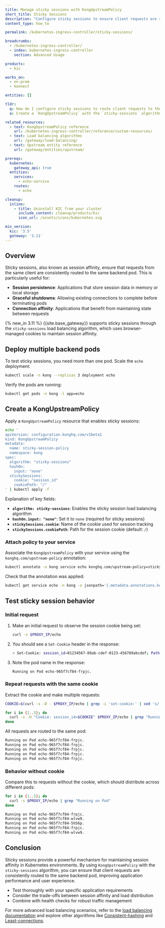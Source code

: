 ```yaml
---
title: Manage sticky sessions with KongUpstreamPolicy
short_title: Sticky Sessions
description: "Configure sticky sessions to ensure client requests are routed to the same backend pod using KongUpstreamPolicy"
content_type: how_to

permalink: /kubernetes-ingress-controller/sticky-sessions/

breadcrumbs:
  - /kubernetes-ingress-controller/
  - index: kubernetes-ingress-controller
    section: Advanced Usage

products:
  - kic

works_on:
  - on-prem
  - konnect

entities: []

tldr:
  q: How do I configure sticky sessions to route client requests to the same backend pod?
  a: Create a `KongUpstreamPolicy` with the `sticky-sessions` algorithm and attach it to your Service using the `konghq.com/upstream-policy` annotation

related_resources:
  - text: KongUpstreamPolicy reference
    url: /kubernetes-ingress-controller/reference/custom-resources/
  - text: Load balancing algorithms
    url: /gateway/load-balancing/
  - text: Upstream entity reference
    url: /gateway/entities/upstream/

prereqs:
  kubernetes:
    gateway_api: true
  entities:
    services:
      - echo-service
    routes:
      - echo

cleanup:
  inline:
    - title: Uninstall KIC from your cluster
      include_content: cleanup/products/kic
      icon_url: /assets/icons/kubernetes.svg

min_version:
  kic: '3.5'
  gateway: '3.11'
---
```


## Overview

Sticky sessions, also known as session affinity, ensure that requests from the same client are consistently routed to the same backend pod. This is particularly useful for:

- **Session persistence**: Applications that store session data in memory or local storage
- **Graceful shutdowns**: Allowing existing connections to complete before terminating pods
- **Connection affinity**: Applications that benefit from maintaining state between requests

{% new_in 3.11 %} {{site.base_gateway}} supports sticky sessions through the `sticky-sessions` load balancing algorithm, which uses browser-managed cookies to maintain session affinity.

## Deploy multiple backend pods

To test sticky sessions, you need more than one pod. Scale the `echo` deployment:

```bash
kubectl scale -n kong --replicas 3 deployment echo
```

Verify the pods are running:

```bash
kubectl get pods -n kong -l app=echo
```

## Create a KongUpstreamPolicy

Apply a `KongUpstreamPolicy` resource that enables sticky sessions:

```bash
echo '
apiVersion: configuration.konghq.com/v1beta1
kind: KongUpstreamPolicy
metadata:
  name: sticky-session-policy
  namespace: kong
spec:
  algorithm: "sticky-sessions"
  hashOn:
    input: "none"
  stickySessions:
    cookie: "session_id"
    cookiePath: "/"
' | kubectl apply -f -
```

Explanation of key fields:

- **`algorithm: sticky-sessions`**: Enables the sticky session load balancing algorithm
- **`hashOn.input: "none"`**: Set it to `none` (required for sticky sessions)
- **`stickySessions.cookie`**: Name of the cookie used for session tracking
- **`stickySessions.cookiePath`**: Path for the session cookie (default: `/`)

### Attach policy to your service

Associate the `KongUpstreamPolicy` with your service using the `konghq.com/upstream-policy` annotation:

```bash
kubectl annotate -n kong service echo konghq.com/upstream-policy=sticky-session-policy
```

Check that the annotation was applied:

```bash
kubectl get service echo -n kong -o jsonpath='{.metadata.annotations.konghq\.com/upstream-policy}'
```

## Test sticky session behavior

### Initial request

1. Make an initial request to observe the session cookie being set:

    ```bash
    curl -v $PROXY_IP/echo
    ```

1. You should see a `Set-Cookie` header in the response:

    ```bash
    < Set-Cookie: session_id=01234567-89ab-cdef-0123-456789abcdef; Path=/
    ```

1. Note the pod name in the response:

    ```bash
    Running on Pod echo-965f7cf84-frpjc.
    ```

### Repeat requests with the same cookie

Extract the cookie and make multiple requests:

```bash
COOKIE=$(curl -s -D - $PROXY_IP/echo | grep -i 'set-cookie:' | sed 's/.*session_id=\([^;]*\).*/\1/')

for i in {1..5}; do
  curl -s -H "Cookie: session_id=$COOKIE" $PROXY_IP/echo | grep "Running on Pod"
done
```

All requests are routed to the same pod: 

```bash
Running on Pod echo-965f7cf84-frpjc.
Running on Pod echo-965f7cf84-frpjc.
Running on Pod echo-965f7cf84-frpjc.
Running on Pod echo-965f7cf84-frpjc.
Running on Pod echo-965f7cf84-frpjc.
```

### Behavior without cookie

Compare this to requests without the cookie, which should distribute across different pods:

```bash
for i in {1..5}; do
  curl -s $PROXY_IP/echo | grep "Running on Pod"
done
```

```bash
Running on Pod echo-965f7cf84-frpjc.
Running on Pod echo-965f7cf84-wlvw9.
Running on Pod echo-965f7cf84-5h56p.
Running on Pod echo-965f7cf84-frpjc.
Running on Pod echo-965f7cf84-wlvw9.
```

## Conclusion

Sticky sessions provide a powerful mechanism for maintaining session affinity in Kubernetes environments. By using `KongUpstreamPolicy` with the `sticky-sessions` algorithm, you can ensure that client requests are consistently routed to the same backend pod, improving application performance and user experience.

- Test thoroughly with your specific application requirements
- Consider the trade-offs between session affinity and load distribution
- Combine with health checks for robust traffic management

For more advanced load balancing scenarios, refer to the [load balancing documentation](/gateway/load-balancing/) and explore other algorithms like [Consistent-hashing](/gateway/entities/upstream/#consistent-hashing) and [Least-connections](/gateway/entities/upstream/#least-connections).
